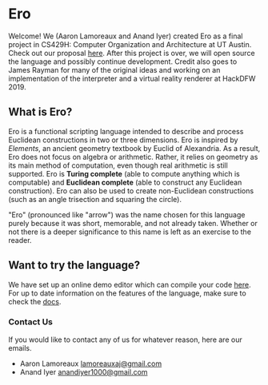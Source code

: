 # Ero

Welcome! We (Aaron Lamoreaux and
Anand Iyer) created Ero as a final project in CS429H: Computer Organization and
Architecture at UT Austin. Check out our proposal [here](http://erolang.xyz/). 
After this project is over, we will open source the language
and possibly continue development. Credit also goes to James Rayman for many of the
original ideas and working on an implementation of the interpreter and a virtual
reality renderer at HackDFW 2019.

## What is Ero?

Ero is a functional scripting language intended to describe and process Euclidean
constructions in two or three dimensions. Ero is inspired by *Elements*, an ancient
geometry textbook by Euclid of Alexandria. As a result, Ero does not focus on algebra
or arithmetic. Rather, it relies on geometry as its main method of computation, even
though real arithmetic is still supported. Ero is **Turing complete** (able to compute
anything which is computable) and **Euclidean complete** (able to construct any
Euclidean construction). Ero can also be used to create non-Euclidean constructions
(such as an angle trisection and squaring the circle).

"Ero" (pronounced like "arrow") was the name chosen for this language purely
because it was short, memorable, and not already taken. Whether or not there is
a deeper significance to this name is left as an exercise to the reader.

## Want to try the language?

We have set up an online demo editor which can compile your code [here](http://erolang.xyz/demo.html).
For up to date information on the features of the language, make sure to check the
[docs](http://erolang.xyz/docs/).

### Contact Us

If you would like to contact any of us for whatever reason, here are our emails.
- Aaron Lamoreaux <lamoreauxaj@gmail.com>
- Anand Iyer <anandiyer1000@gmail.com>
